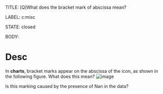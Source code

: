 TITLE:
[Q]What does the bracket mark of abscissa mean?

LABEL:
c:misc

STATE:
closed

BODY:
# Desc
In **charts**, bracket marks appear on the abscissa of the icon, as shown in the following figure. What does this mean?
![image](https://user-images.githubusercontent.com/36871890/172327344-aa871500-966e-4812-82be-385621af6b08.png)

Is this marking caused by the presence of Nan in the data?



